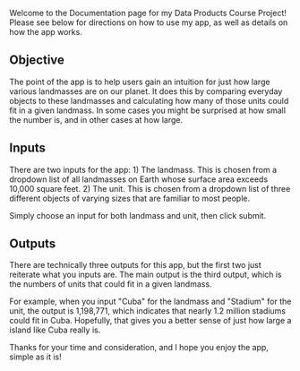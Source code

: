 Welcome to the Documentation page for my Data Products Course Project! Please see below for directions on how to use my app, as well as details on how 
the app works.

## Objective

The point of the app is to help users gain an intuition for just how large various landmasses are on our planet. It does this by comparing everyday 
objects to these landmasses and calculating how many of those units could fit in a given landmass. In some cases you might be surprised at how small 
the number is, and in other cases at how large. 

## Inputs

There are two inputs for the app:
        1) The landmass. This is chosen from a dropdown list of all landmasses on Earth whose surface area exceeds 10,000 square feet.
        2) The unit. This is chosen from a dropdown list of three different objects of varying sizes that are familiar to most people.
        
Simply choose an input for both landmass and unit, then click submit.

## Outputs

There are technically three outputs for this app, but the first two just reiterate what you inputs are. The main output is the third output, 
which is the numbers of units that could fit in a given landmass.

For example, when you input "Cuba" for the landmass and "Stadium" for the unit, the output is 1,198,771, which indicates that nearly 1.2 million 
stadiums could fit in Cuba. Hopefully, that gives you a better sense of just how large a island like Cuba really is.
        
Thanks for your time and consideration, and I hope you enjoy the app, simple as it is!